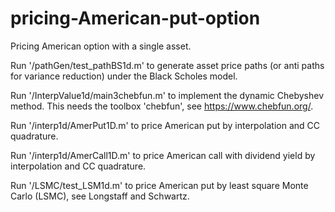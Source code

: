 # pricing-American-put-option
Pricing American option with a single asset.

Run '/pathGen/test_pathBS1d.m' to 
generate asset price paths (or anti paths for variance reduction) under the Black Scholes model.

Run '/InterpValue1d/main3chebfun.m' to implement the dynamic Chebyshev method. This needs the toolbox 'chebfun', see https://www.chebfun.org/.

Run '/interp1d/AmerPut1D.m' to price American put by interpolation and CC quadrature.

Run '/interp1d/AmerCall1D.m' to price American call with dividend yield by interpolation and CC quadrature.

Run '/LSMC/test_LSM1d.m' to price American put by least square Monte Carlo (LSMC), see Longstaff and Schwartz. 
